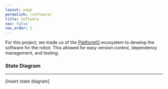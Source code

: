 ```yaml
---
layout: page
permalink: /software/
title: Software
nav: false
nav_order: 2
---
```


For this project, we made us of the [PlatformIO](https://platformio.org/) ecosystem to develop the software for the robot.
This allowed for easy version control, dependency management, and testing.

### State Diagram
--- 

[insert state diagram]


